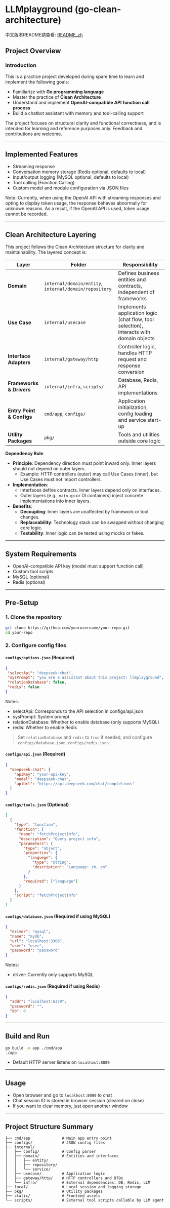 # LLMplayground (go-clean-architecture)
中文版本README請查看: [README_zh](https://github.com/KePatrick/llm-playground/blob/main/README_zh.md)
## Project Overview

### Introduction

This is a practice project developed during spare time to learn and implement the following goals:

- Familiarize with **Go programming language**
- Master the practice of **Clean Architecture**
- Understand and implement **OpenAI-compatible API function call process**
- Build a chatbot assistant with memory and tool-calling support

The project focuses on structural clarity and functional correctness, and is intended for learning and reference purposes only. Feedback and contributions are welcome.

---

## Implemented Features

- Streaming response
- Conversation memory storage (Redis optional, defaults to local)
- Input/output logging (MySQL optional, defaults to local)
- Tool calling (Function Calling)
- Custom model and module configuration via JSON files

Note: Currently, when using the OpenAI API with streaming responses and opting to display token usage, the response behaves abnormally for unknown reasons. As a result, if the OpenAI API is used, token usage cannot be recorded.

---

## Clean Architecture Layering

This project follows the Clean Architecture structure for clarity and maintainability. The layered concept is:

| Layer | Folder | Responsibility |
|-------|--------|----------------|
| **Domain** | `internal/domain/entity`, `internal/domain/repository` | Defines business entities and contracts, independent of frameworks |
| **Use Case** | `internal/usecase` | Implements application logic (chat flow, tool selection), interacts with domain objects |
| **Interface Adapters** | `internal/gateway/http` | Controller logic, handles HTTP request and response conversion |
| **Frameworks & Drivers** | `internal/infra`, `scripts/` | Database, Redis, API implementations |
| **Entry Point & Configs** | `cmd/app`, `configs/` | Application initialization, config loading and service start-up |
| **Utility Packages** | `pkg/` | Tools and utilities outside core logic |

**Dependency Rule**
- **Principle**: Dependency direction must point inward only. Inner layers should not depend on outer layers.
  - Example: HTTP controllers (outer) may call Use Cases (inner), but Use Cases must not import controllers.
- **Implementation**:
  - Interfaces define contracts. Inner layers depend only on interfaces.
  - Outer layers (e.g., `main.go` or DI containers) inject concrete implementations into inner layers.
- **Benefits**:
  - **Decoupling**: Inner layers are unaffected by framework or tool changes.
  - **Replaceability**: Technology stack can be swapped without changing core logic.
  - **Testability**: Inner logic can be tested using mocks or fakes.

---

## System Requirements

- OpenAI-compatible API key (model must support function call)
- Custom tool scripts
- MySQL (optional)
- Redis (optional)

---

## Pre-Setup

### 1. Clone the repository

```bash
git clone https://github.com/yourusername/your-repo.git
cd your-repo
```

### 2. Configure config files

#### `configs/options.json` (Required)

```json
{
 "selectApi": "deepseek-chat",
 "sysPrompt": "you are a assistant about this project: llmplayground",
 "relationDatabase": false, 
 "redis": false 
}
```
Notes:

- selectApi: Corresponds to the API selection in configs/api.json
- sysPrompt: System prompt
- relationDatabase: Whether to enable database (only supports MySQL)
- redis: Whether to enable Redis
> Set `relationDatabase` and `redis` to `true` if needed, and configure `configs/database.json`, `configs/redis.json`.

#### `configs/api.json` (Required)

```json
{
  "deepseek-chat": {
    "apiKey": "your-api-key",
    "model": "deepseek-chat",
    "apiUrl": "https://api.deepseek.com/chat/completions"
  }
}
```

#### `configs/tools.json` (Optional)

```json
[
  {
    "type": "function",
    "function": {
      "name": "fetchProjectInfo",
      "description": "Query project info",
      "parameters": {
        "type": "object",
        "properties": {
          "languege": {
            "type": "string",
            "description": "Language: zh, en"
          }
        },
        "required": ["languege"]
      }
    },
    "script": "fetchProjectInfo"
  }
]
```

#### `configs/database.json` (Required if using MySQL)

```json
{
  "driver": "mysql",
  "name": "myDb",
  "url": "localhost:3306",
  "user": "user",
  "password": "password"
}
```
Notes:

- driver: Currently only supports MySQL

#### `configs/redis.json` (Required if using Redis)

```json
{
  "addr": "localhost:6379",
  "password": "",
  "db": 0
}
```

---

## Build and Run

```bash
go build -o app ./cmd/app
./app
```

- Default HTTP server listens on `localhost:8080`

---

## Usage

- Open browser and go to `localhost:8080` to chat
- Chat session ID is stored in browser session (cleared on close)
- If you want to clear memory, just open another window 
---

## Project Structure Summary

```
├── cmd/app              # Main app entry point
├── configs/             # JSON config files
├── internal/
│   ├── config/          # Config parser
│   ├── domain/          # Entities and interfaces
│   │   ├── entity/
│   │   ├── repository/
│   │   └── service/
│   ├── usecase/         # Application logic
│   ├── gateway/http/    # HTTP controllers and DTOs
│   └── infra/           # External dependencies: DB, Redis, LLM
├── local/               # Local session and logging storage
├── pkg/                 # Utility packages
├── static/              # Frontend assets
└── scripts/             # External tool scripts callable by LLM agent
```
